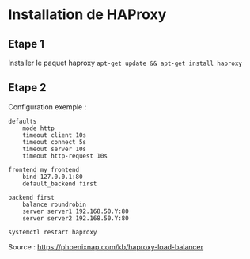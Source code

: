 # Installation de HAProxy

## Etape 1

Installer le paquet haproxy 
```apt-get update && apt-get install haproxy```

## Etape 2

Configuration exemple : 
```
defaults
    mode http
    timeout client 10s
    timeout connect 5s
    timeout server 10s
    timeout http-request 10s

frontend my_frontend
    bind 127.0.0.1:80
    default_backend first

backend first
    balance roundrobin
    server server1 192.168.50.Y:80
    server server2 192.168.50.Y:80
```

```systemctl restart haproxy```

Source : https://phoenixnap.com/kb/haproxy-load-balancer
